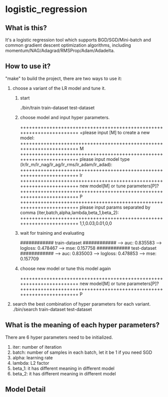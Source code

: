 # logistic_regression

What is this?
----------------------------------------------------------------------
It's a logistic regression tool which supports BGD/SGD/Mini-batch and common gradient descent
optimization algorithms, including momentum/NAG/Adagrad/RMSProp/Adam/Adadelta.

How to use it?
----------------------------------------------------------------------
"make" to build the project, there are two ways to use it:

1.  choose a variant of the LR model and tune it.

    1)  start

        ./bin/train train-dataset test-dataset

    2)  choose model and input hyper parameters.

        +++++++++++++++++++++++++++++++++++++++++++++++++++++++++++++++++++++
        +please input [M] to create a new model:
        +++++++++++++++++++++++++++++++++++++++++++++++++++++++++++++++++++++
        M
        +++++++++++++++++++++++++++++++++++++++++++++++++++++++++++++++++++++
        please input model type (lr/lr_m/lr_nag/lr_ag/lr_rms/lr_adam/lr_adad):
        +++++++++++++++++++++++++++++++++++++++++++++++++++++++++++++++++++++
        lr
        +++++++++++++++++++++++++++++++++++++++++++++++++++++++++++++++++++++
        new model[M] or tune parameters[P]?
        +++++++++++++++++++++++++++++++++++++++++++++++++++++++++++++++++++++
        P
        +++++++++++++++++++++++++++++++++++++++++++++++++++++++++++++++++++++
        please input params separated by comma (iter,batch,alpha,lambda,beta_1,beta_2):
        +++++++++++++++++++++++++++++++++++++++++++++++++++++++++++++++++++++
        1,1,0.03,0.01,0,0

    3)  wait for training and evaluating

        ############ train-dataset ############
          --> auc: 0.835583
          --> logloss: 0.478467
          --> mse: 0.157758
        ############ test-dataset ############
          --> auc: 0.835003
          --> logloss: 0.478853
          --> mse: 0.157709

    4)  choose new model or tune this model again

        +++++++++++++++++++++++++++++++++++++++++++++++++++++++++++++++++++++
        new model[M] or tune parameters[P]?
        +++++++++++++++++++++++++++++++++++++++++++++++++++++++++++++++++++++
        P

2.  search the best combination of hyper parameters for each variant.
    ./bin/search train-dataset test-dataset

What is the meaning of each hyper parameters?
----------------------------------------------------------------------
There are 6 hyper parameters need to be initialized.

1.  iter:     number of iteration
2.  batch:    number of samples in each batch, let it be 1 if you need SGD
3.  alpha:    learning rate
4.  lambda:   L2 factor
5.  beta_1:   it has different meaning in different model
6.  beta_2:   it has different meaning in different model

Model Detail
----------------------------------------------------------------------
